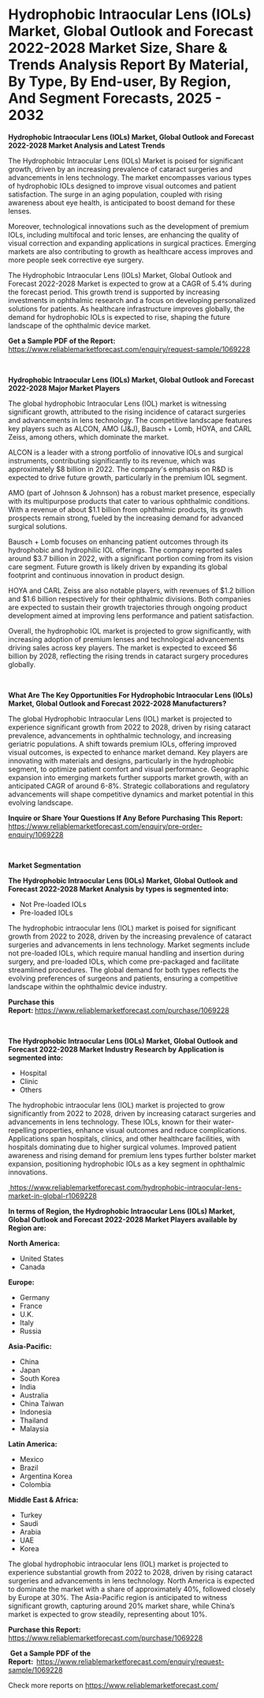 <p><h1>Hydrophobic Intraocular Lens (IOLs) Market, Global Outlook and Forecast 2022-2028 Market Size, Share & Trends Analysis Report By Material, By Type, By End-user, By Region, And Segment Forecasts, 2025 - 2032</h1></p><p><strong>Hydrophobic Intraocular Lens (IOLs) Market, Global Outlook and Forecast 2022-2028 Market Analysis and Latest Trends</strong></p>
<p><p>The Hydrophobic Intraocular Lens (IOLs) Market is poised for significant growth, driven by an increasing prevalence of cataract surgeries and advancements in lens technology. The market encompasses various types of hydrophobic IOLs designed to improve visual outcomes and patient satisfaction. The surge in an aging population, coupled with rising awareness about eye health, is anticipated to boost demand for these lenses.</p><p>Moreover, technological innovations such as the development of premium IOLs, including multifocal and toric lenses, are enhancing the quality of visual correction and expanding applications in surgical practices. Emerging markets are also contributing to growth as healthcare access improves and more people seek corrective eye surgery. </p><p>The Hydrophobic Intraocular Lens (IOLs) Market, Global Outlook and Forecast 2022-2028 Market is expected to grow at a CAGR of 5.4% during the forecast period. This growth trend is supported by increasing investments in ophthalmic research and a focus on developing personalized solutions for patients. As healthcare infrastructure improves globally, the demand for hydrophobic IOLs is expected to rise, shaping the future landscape of the ophthalmic device market.</p></p>
<p><strong>Get a Sample PDF of the Report:&nbsp;</strong> <a href="https://www.reliablemarketforecast.com/enquiry/request-sample/1069228?utm_campaign=2288&utm_medium=2&utm_source=Github&utm_content=ia&utm_term=21032025&utm_id=hydrophobic-intraocular-lens-iols-market-global-outlook-and-forecast-2022-2028">https://www.reliablemarketforecast.com/enquiry/request-sample/1069228</a></p>
<p>&nbsp;</p>
<p><strong>Hydrophobic Intraocular Lens (IOLs) Market, Global Outlook and Forecast 2022-2028 Major Market Players</strong></p>
<p><p>The global hydrophobic Intraocular Lens (IOL) market is witnessing significant growth, attributed to the rising incidence of cataract surgeries and advancements in lens technology. The competitive landscape features key players such as ALCON, AMO (J&J), Bausch + Lomb, HOYA, and CARL Zeiss, among others, which dominate the market. </p><p>ALCON is a leader with a strong portfolio of innovative IOLs and surgical instruments, contributing significantly to its revenue, which was approximately $8 billion in 2022. The company's emphasis on R&D is expected to drive future growth, particularly in the premium IOL segment. </p><p>AMO (part of Johnson & Johnson) has a robust market presence, especially with its multipurpose products that cater to various ophthalmic conditions. With a revenue of about $1.1 billion from ophthalmic products, its growth prospects remain strong, fueled by the increasing demand for advanced surgical solutions.</p><p>Bausch + Lomb focuses on enhancing patient outcomes through its hydrophobic and hydrophilic IOL offerings. The company reported sales around $3.7 billion in 2022, with a significant portion coming from its vision care segment. Future growth is likely driven by expanding its global footprint and continuous innovation in product design.</p><p>HOYA and CARL Zeiss are also notable players, with revenues of $1.2 billion and $1.6 billion respectively for their ophthalmic divisions. Both companies are expected to sustain their growth trajectories through ongoing product development aimed at improving lens performance and patient satisfaction.</p><p>Overall, the hydrophobic IOL market is projected to grow significantly, with increasing adoption of premium lenses and technological advancements driving sales across key players. The market is expected to exceed $6 billion by 2028, reflecting the rising trends in cataract surgery procedures globally.</p></p>
<p>&nbsp;</p>
<p><strong>What Are The Key Opportunities For Hydrophobic Intraocular Lens (IOLs) Market, Global Outlook and Forecast 2022-2028 Manufacturers?</strong></p>
<p><p>The global Hydrophobic Intraocular Lens (IOL) market is projected to experience significant growth from 2022 to 2028, driven by rising cataract prevalence, advancements in ophthalmic technology, and increasing geriatric populations. A shift towards premium IOLs, offering improved visual outcomes, is expected to enhance market demand. Key players are innovating with materials and designs, particularly in the hydrophobic segment, to optimize patient comfort and visual performance. Geographic expansion into emerging markets further supports market growth, with an anticipated CAGR of around 6-8%. Strategic collaborations and regulatory advancements will shape competitive dynamics and market potential in this evolving landscape.</p></p>
<p><strong>Inquire or Share Your Questions If Any Before Purchasing This Report:</strong> <a href="https://www.reliablemarketforecast.com/enquiry/pre-order-enquiry/1069228?utm_campaign=2288&utm_medium=2&utm_source=Github&utm_content=ia&utm_term=21032025&utm_id=hydrophobic-intraocular-lens-iols-market-global-outlook-and-forecast-2022-2028">https://www.reliablemarketforecast.com/enquiry/pre-order-enquiry/1069228</a></p>
<p>&nbsp;</p>
<p><strong>Market Segmentation</strong></p>
<p><strong>The Hydrophobic Intraocular Lens (IOLs) Market, Global Outlook and Forecast 2022-2028 Market Analysis by types is segmented into:</strong></p>
<p><ul><li>Not Pre-loaded IOLs</li><li>Pre-loaded IOLs</li></ul></p>
<p><p>The hydrophobic intraocular lens (IOL) market is poised for significant growth from 2022 to 2028, driven by the increasing prevalence of cataract surgeries and advancements in lens technology. Market segments include not pre-loaded IOLs, which require manual handling and insertion during surgery, and pre-loaded IOLs, which come pre-packaged and facilitate streamlined procedures. The global demand for both types reflects the evolving preferences of surgeons and patients, ensuring a competitive landscape within the ophthalmic device industry.</p></p>
<p><strong>Purchase this Report:&nbsp;</strong><a href="https://www.reliablemarketforecast.com/purchase/1069228?utm_campaign=2288&utm_medium=2&utm_source=Github&utm_content=ia&utm_term=21032025&utm_id=hydrophobic-intraocular-lens-iols-market-global-outlook-and-forecast-2022-2028">https://www.reliablemarketforecast.com/purchase/1069228</a></p>
<p>&nbsp;</p>
<p><strong>The Hydrophobic Intraocular Lens (IOLs) Market, Global Outlook and Forecast 2022-2028 Market Industry Research by Application is segmented into:</strong></p>
<p><ul><li>Hospital</li><li>Clinic</li><li>Others</li></ul></p>
<p><p>The hydrophobic intraocular lens (IOL) market is projected to grow significantly from 2022 to 2028, driven by increasing cataract surgeries and advancements in lens technology. These IOLs, known for their water-repelling properties, enhance visual outcomes and reduce complications. Applications span hospitals, clinics, and other healthcare facilities, with hospitals dominating due to higher surgical volumes. Improved patient awareness and rising demand for premium lens types further bolster market expansion, positioning hydrophobic IOLs as a key segment in ophthalmic innovations.</p></p>
<p><a href="https://www.reliablemarketforecast.com/hydrophobic-intraocular-lens-market-in-global-r1069228?utm_campaign=2288&utm_medium=2&utm_source=Github&utm_content=ia&utm_term=21032025&utm_id=hydrophobic-intraocular-lens-iols-market-global-outlook-and-forecast-2022-2028">&nbsp;https://www.reliablemarketforecast.com/hydrophobic-intraocular-lens-market-in-global-r1069228</a></p>
<p><strong>In terms of Region, the Hydrophobic Intraocular Lens (IOLs) Market, Global Outlook and Forecast 2022-2028 Market Players available by Region are:</strong></p>
<p>
    <p> <strong> North America: </strong>
        <ul>
            <li>United States</li>
            <li>Canada</li>
        </ul>
        </p> 
    <p> <strong> Europe: </strong>
        <ul>
            <li>Germany</li>
            <li>France</li>
            <li>U.K.</li>
            <li>Italy</li>
            <li>Russia</li>
        </ul>
        </p> 
    <p> <strong> Asia-Pacific: </strong>
        <ul>
            <li>China</li>
            <li>Japan</li>
            <li>South Korea</li>
            <li>India</li>
            <li>Australia</li>
            <li>China Taiwan</li>
            <li>Indonesia</li>
            <li>Thailand</li>
            <li>Malaysia</li>
        </ul>
        </p> 
    <p> <strong> Latin America: </strong>
        <ul>
            <li>Mexico</li>
            <li>Brazil</li>
            <li>Argentina Korea</li>
            <li>Colombia</li>
        </ul>
        </p> 
    <p> <strong> Middle East & Africa: </strong>
        <ul>
            <li>Turkey</li>
            <li>Saudi</li>
            <li>Arabia</li>
            <li>UAE</li>
            <li>Korea</li>
        </ul>
    </p>
    </p>
<p><p>The global hydrophobic intraocular lens (IOL) market is projected to experience substantial growth from 2022 to 2028, driven by rising cataract surgeries and advancements in lens technology. North America is expected to dominate the market with a share of approximately 40%, followed closely by Europe at 30%. The Asia-Pacific region is anticipated to witness significant growth, capturing around 20% market share, while China’s market is expected to grow steadily, representing about 10%.</p></p>
<p><strong>Purchase this Report: </strong><a href="https://www.reliablemarketforecast.com/purchase/1069228?utm_campaign=2288&utm_medium=2&utm_source=Github&utm_content=ia&utm_term=21032025&utm_id=hydrophobic-intraocular-lens-iols-market-global-outlook-and-forecast-2022-2028">https://www.reliablemarketforecast.com/purchase/1069228</a></p>
<p>&nbsp;<strong>Get a Sample PDF of the Report:&nbsp;&nbsp;</strong><a href="https://www.reliablemarketforecast.com/enquiry/request-sample/1069228?utm_campaign=2288&utm_medium=2&utm_source=Github&utm_content=ia&utm_term=21032025&utm_id=hydrophobic-intraocular-lens-iols-market-global-outlook-and-forecast-2022-2028">https://www.reliablemarketforecast.com/enquiry/request-sample/1069228</a></p>
<p><strong></strong></p>
<p>Check more reports on <a href="https://www.reliablemarketforecast.com/?utm_campaign=2288&utm_medium=2&utm_source=Github&utm_content=ia&utm_term=21032025&utm_id=hydrophobic-intraocular-lens-iols-market-global-outlook-and-forecast-2022-2028">https://www.reliablemarketforecast.com/</a></p>